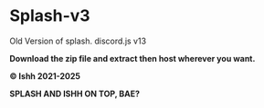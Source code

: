 # Splash-v3
Old Version of splash. discord.js v13

__Download the zip file and extract then host wherever you want.__


__© Ishh 2021-2025__

<b>SPLASH AND ISHH ON TOP, BAE?</b>
